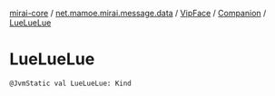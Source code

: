 [mirai-core](../../../index.md) / [net.mamoe.mirai.message.data](../../index.md) / [VipFace](../index.md) / [Companion](index.md) / [LueLueLue](./-lue-lue-lue.md)

# LueLueLue

`@JvmStatic val LueLueLue: Kind`